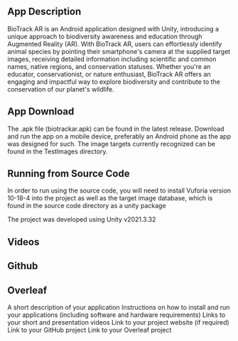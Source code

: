 ## App Description
BioTrack AR is an Android application designed with Unity, introducing a unique approach to biodiversity awareness and education through Augmented Reality (AR). With BioTrack AR, users can effortlessly identify animal species by pointing their smartphone's camera at the supplied target images, receiving detailed information including scientific and common names, native regions, and conservation statuses. Whether you're an educator, conservationist, or nature enthusiast, BioTrack AR offers an engaging and impactful way to explore biodiversity and contribute to the conservation of our planet's wildlife.

## App Download

The .apk file (biotrackar.apk) can be found in the latest release. Download and run the app on a mobile device, preferably an Android phone as the app was designed for such. The image targets currently recognized can be found in the TestImages directory.

## Running from Source Code

In order to run using the source code, you will need to install Vuforia version 10-18-4 into the project as well as the target image database, which is found in the source code directory as a unity package

The project was developed using Unity v2021.3.32

## Videos

## Github 

## Overleaf


A short description of your application
Instructions on how to install and run your applications (including software and hardware requirements)
Links to your short and presentation videos
Link to your project website (if required)
Link to your GitHub project
Link to your Overleaf project

